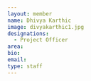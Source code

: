 ```yaml
---
layout: member
name: Dhivya Karthic
image: divyakarthic1.jpg
designations: 
  - Project Officer
area:
bio:
email:
type: staff
---
```


